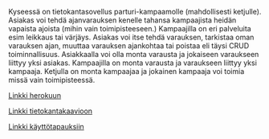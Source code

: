 Kyseessä on tietokantasovellus parturi-kampaamolle (mahdollisesti ketjulle).
Asiakas voi tehdä ajanvarauksen kenelle tahansa kampaajista heidän vapaista ajoista
(mihin vain toimipisteeseen.)
Kampaajilla on eri palveluita esim leikkaus tai värjäys.
Asiakas voi itse tehdä varauksen, tarkistaa oman varauksen ajan, muuttaa varauksen
ajankohtaa tai poistaa eli täysi CRUD toiminnallisuus.
Asiakkaalla voi olla monta varausta ja jokaiseen varaukseen liittyy yksi asiakas.
Kampaajilla on monta varausta ja varaukseen liittyy yksi kampaaja.
Ketjulla on monta kampaajaa ja jokainen kampaaja voi toimia missä vain toimipisteessä.

[Linkki herokuun](https://parturi-kampaamo20.herokuapp.com/)

[Linkki tietokantakaavioon](https://github.com/Vekkumasa/Tika-Parturi-kampaamo/blob/master/documentation/tietokantakaavio.jpg)

[Linkki käyttötapauksiin](https://github.com/Vekkumasa/Tika-Parturi-kampaamo/blob/master/documentation/k%C3%A4ytt%C3%B6tapaukset.md)

